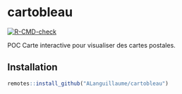 
<!-- README.md is generated from README.Rmd. Please edit that file -->

# cartobleau

<!-- badges: start -->

[![R-CMD-check](https://github.com/ALanguillaume/cartobleau/actions/workflows/R-CMD-check.yaml/badge.svg)](https://github.com/ALanguillaume/cartobleau/actions/workflows/R-CMD-check.yaml)
<!-- badges: end -->

POC Carte interactive pour visualiser des cartes postales.

## Installation

``` r
remotes::install_github("ALanguillaume/cartobleau")
```
